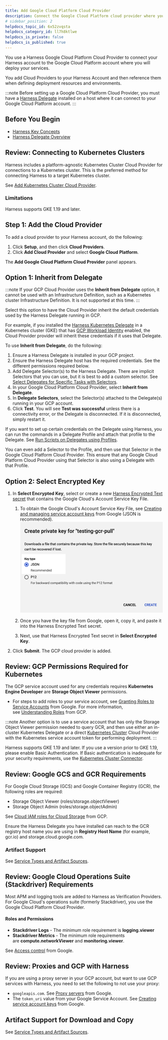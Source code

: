 ```yaml
---
title: Add Google Cloud Platform Cloud Provider
description: Connect the Google Cloud Platform cloud provider where you will deploy your services using Harness.
# sidebar_position: 2
helpdocs_topic_id: 6x52zvqsta
helpdocs_category_id: ll7h8ktlwe
helpdocs_is_private: false
helpdocs_is_published: true
---
```


You use a Harness Google Cloud Platform Cloud Provider to connect your Harness account to the Google Cloud Platform account where you will deploy your services.

You add Cloud Providers to your Harness Account and then reference them when defining deployment resources and environments.

:::note
Before setting up a Google Cloud Platform Cloud Provider, you must have a [Harness Delegate](../manage-delegates/delegate-installation.md) installed on a host where it can connect to your Google Cloud Platform account.
:::

## Before You Begin

* [Harness Key Concepts](../../../starthere-firstgen/harness-key-concepts.md)
* [Harness Delegate Overview](../manage-delegates/delegate-installation.md)

## Review: Connecting to Kubernetes Clusters

Harness includes a platform-agnostic Kubernetes Cluster Cloud Provider for connections to a Kubernetes cluster. This is the preferred method for connecting Harness to a target Kubernetes cluster.

See [Add Kubernetes Cluster Cloud Provider](add-kubernetes-cluster-cloud-provider.md).

### Limitations

Harness supports GKE 1.19 and later.

## Step 1: Add the Cloud Provider

To add a cloud provider to your Harness account, do the following:

1. Click **Setup**, and then click **Cloud Providers**.
2. Click **Add Cloud Provider** and select **Google Cloud Platform**.

The **Add Google Cloud Platform Cloud Provider** panel appears.

## Option 1: Inherit from Delegate

:::note
If your GCP Cloud Provider uses the **Inherit from Delegate** option, it cannot be used with an Infrastructure Definition, such as a Kubernetes cluster Infrastructure Definition. It is not supported at this time.
:::

Select this option to have the Cloud Provider inherit the default credentials used by the Harness Delegate running in GCP.

For example, if you installed the [Harness Kubernetes Delegate](../manage-delegates/install-kubernetes-delegate.md) in a Kubernetes cluster (GKE) that has [GCP Workload Identity](https://cloud.google.com/kubernetes-engine/docs/how-to/workload-identity?hl=tr#enable_on_cluster) enabled, the Cloud Provider provider will inherit these credentials if it uses that Delegate.

To use **Inherit from Delegate**, do the following:

1. Ensure a Harness Delegate is installed in your GCP project.
2. Ensure the Harness Delegate host has the required credentials. See the different permissions required below.
3. Add Delegate Selector(s) to the Harness Delegate. There are implicit Selectors that you can use, but it is best to add a custom selector. See [Select Delegates for Specific Tasks with Selectors](../manage-delegates/select-delegates-for-specific-tasks-with-selectors.md).
4. In your Google Cloud Platform Cloud Provider, select **Inherit from Delegate**.
5. In **Delegate Selectors**, select the Selector(s) attached to the Delegate(s) running in your GCP account.
6. Click **Test**. You will see **Test was successful** unless there is a connectivity error, or the Delegate is disconnected. If it is disconnected, simply restart it.

If you want to set up certain credentials on the Delegate using Harness, you can run the commands in a Delegate Profile and attach that profile to the Delegate. See [Run Scripts on Delegates using Profiles](../manage-delegates/run-scripts-on-the-delegate-using-profiles.md).

You can even add a Selector to the Profile, and then use that Selector in the Google Cloud Platform Cloud Provider. This ensure that any Google Cloud Platform Cloud Provider using that Selector is also using a Delegate with that Profile.

## Option 2: Select Encrypted Key

1. In **Select Encrypted Key**, select or create a new [Harness Encrypted Text secret](../../security/secrets-management/use-encrypted-text-secrets.md) that contains the Google Cloud's Account Service Key File.
	1. To obtain the Google Cloud's Account Service Key File, see [Creating and managing service account keys](https://cloud.google.com/iam/docs/creating-managing-service-account-keys) from Google (JSON is recommended).![](./static/add-google-cloud-platform-cloud-provider-34.png)

	2. Once you have the key file from Google, open it, copy it, and paste it into the Harness Encrypted Text secret.
	3. Next, use that Harness Encrypted Text secret in **Select Encrypted Key**.
2. Click **Submit**. The GCP cloud provider is added.

## Review: GCP Permissions Required for Kubernetes

The GCP service account used for any credentials requires **Kubernetes Engine Developer** are **Storage Object Viewer** permissions.

* For steps to add roles to your service account, see [Granting Roles to Service Accounts](https://cloud.google.com/iam/docs/granting-roles-to-service-accounts) from Google. For more information, see [Understanding Roles](https://cloud.google.com/iam/docs/understanding-roles?_ga=2.123080387.-954998919.1531518087#curated_roles) from GCP.

:::note
Another option is to use a service account that has only the Storage Object Viewer permission needed to query GCR, and then use either an in-cluster Kubernetes Delegate or a direct [Kubernetes Cluster](cloud-providers.md#kubernetes-cluster) Cloud Provider with the Kubernetes service account token for performing deployment.
:::

Harness supports GKE 1.19 and later. If you use a version prior to GKE 1.19, please enable Basic Authentication. If Basic authentication is inadequate for your security requirements, use the [Kubernetes Cluster Connector](../../../../platform/7_Connectors/add-a-kubernetes-cluster-connector.md).

## Review: Google GCS and GCR Requirements

For Google Cloud Storage (GCS) and Google Container Registry (GCR), the following roles are required:

* Storage Object Viewer (roles/storage.objectViewer)
* Storage Object Admin (roles/storage.objectAdmin)

See [Cloud IAM roles for Cloud Storage](https://cloud.google.com/storage/docs/access-control/iam-roles) from GCP.

Ensure the Harness Delegate you have installed can reach to the GCR registry host name you are using in **Registry Host Name** (for example, gcr.io) and storage.cloud.google.com.

### Artifact Support

See [Service Types and Artifact Sources](../../../continuous-delivery/model-cd-pipeline/setup-services/service-types-and-artifact-sources.md).

## Review: Google Cloud Operations Suite (Stackdriver) Requirements

Most APM and logging tools are added to Harness as Verification Providers. For Google Cloud's operations suite (formerly Stackdriver), you use the Google Cloud Platform Cloud Provider.

#### Roles and Permissions

* **Stackdriver Logs** - The minimum role requirement is **logging.viewer**
* **Stackdriver Metrics** - The minimum role requirements are **compute.networkViewer** and **monitoring.viewer**.

See [Access control](https://cloud.google.com/monitoring/access-control) from Google.

## Review: Proxies and GCP with Harness

If you are using a proxy server in your GCP account, but want to use GCP services with Harness, you need to set the following to not use your proxy:

* `googleapis.com`. See [Proxy servers](https://cloud.google.com/storage/docs/troubleshooting#proxy-server) from Google.
* The `token_uri` value from your Google Service Account. See [Creating service account keys](https://cloud.google.com/iam/docs/creating-managing-service-account-keys#creating_service_account_keys) from Google.

## Artifact Support for Download and Copy

See [Service Types and Artifact Sources](../../../continuous-delivery/model-cd-pipeline/setup-services/service-types-and-artifact-sources.md).

